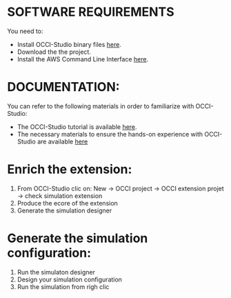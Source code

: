 
# SOFTWARE REQUIREMENTS
You need to:
* Install OCCI-Studio binary files <a href="http://www.obeo.fr/download/occiware/">here</a>.
* Download the the project.
* Install the AWS Command Line Interface <a href="https://docs.aws.amazon.com/cli/latest/userguide/cli-chap-install.html">here</a>.

# DOCUMENTATION:
You can refer to the following materials in order to familiarize with OCCI-Studio:
* The OCCI-Studio tutorial is available <a href="https://drive.google.com/open?id=0B7zqdAuZr708VWZCYVZRZzY3YVE">here</a>.
* The necessary materials to ensure the hands-on experience with OCCI-Studio are available <a href="https://drive.google.com/file/d/1Y6cESS8v9BXJA4H_I6H8RVE1Xzrrx3x_/view?usp=sharing">here</a>

# Enrich the extension:
<ol>
  <li>From OCCI-Studio clic on: New -> OCCI project -> OCCI extension projet -> check simulation extension</li>
  <li>Produce the ecore of the extension</li>
  <li>Generate the simulation designer</li>
</ol>

# Generate the simulation configuration:
<ol>
  <li>Run the simulaton designer</li>
  <li>Design your simulation configuration</li>
  <li>Run the simulation from righ clic</li>
</ol>
